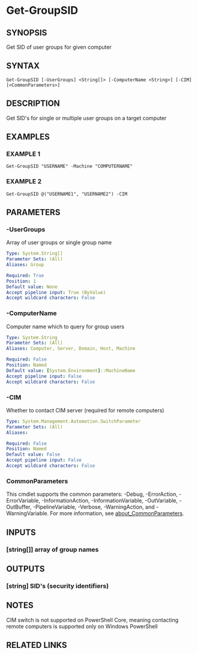 ﻿---
external help file: Project.Windows.UserInfo-help.xml
Module Name: Project.Windows.UserInfo
online version: https://github.com/metablaster/WindowsFirewallRuleset/blob/develop/Modules/Project.Windows.UserInfo/Help/en-US/Get-GroupSID.md
schema: 2.0.0
---

# Get-GroupSID

## SYNOPSIS

Get SID of user groups for given computer

## SYNTAX

```none
Get-GroupSID [-UserGroups] <String[]> [-ComputerName <String>] [-CIM] [<CommonParameters>]
```

## DESCRIPTION

Get SID's for single or multiple user groups on a target computer

## EXAMPLES

### EXAMPLE 1

```none
Get-GroupSID "USERNAME" -Machine "COMPUTERNAME"
```

### EXAMPLE 2

```none
Get-GroupSID @("USERNAME1", "USERNAME2") -CIM
```

## PARAMETERS

### -UserGroups

Array of user groups or single group name

```yaml
Type: System.String[]
Parameter Sets: (All)
Aliases: Group

Required: True
Position: 1
Default value: None
Accept pipeline input: True (ByValue)
Accept wildcard characters: False
```

### -ComputerName

Computer name which to query for group users

```yaml
Type: System.String
Parameter Sets: (All)
Aliases: Computer, Server, Domain, Host, Machine

Required: False
Position: Named
Default value: [System.Environment]::MachineName
Accept pipeline input: False
Accept wildcard characters: False
```

### -CIM

Whether to contact CIM server (required for remote computers)

```yaml
Type: System.Management.Automation.SwitchParameter
Parameter Sets: (All)
Aliases:

Required: False
Position: Named
Default value: False
Accept pipeline input: False
Accept wildcard characters: False
```

### CommonParameters

This cmdlet supports the common parameters: -Debug, -ErrorAction, -ErrorVariable, -InformationAction, -InformationVariable, -OutVariable, -OutBuffer, -PipelineVariable, -Verbose, -WarningAction, and -WarningVariable. For more information, see [about_CommonParameters](http://go.microsoft.com/fwlink/?LinkID=113216).

## INPUTS

### [string[]] array of group names

## OUTPUTS

### [string] SID's (security identifiers)

## NOTES

CIM switch is not supported on PowerShell Core, meaning contacting remote computers
is supported only on Windows PowerShell

## RELATED LINKS

